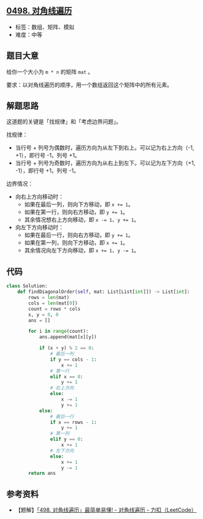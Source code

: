 ## [0498. 对角线遍历](https://leetcode-cn.com/problems/diagonal-traverse/)

- 标签：数组、矩阵、模拟
- 难度：中等

## 题目大意

给你一个大小为 `m * n` 的矩阵 `mat` 。

要求：以对角线遍历的顺序，用一个数组返回这个矩阵中的所有元素。

## 解题思路

这道题的关键是「找规律」和「考虑边界问题」。

找规律：

- 当行号 + 列号为偶数时，遍历方向为从左下到右上。可以记为右上方向（-1, +1），即行号 -1，列号 +1。
- 当行号 + 列号为奇数时，遍历方向为从右上到左下。可以记为左下方向（+1, -1），即行号 +1，列号 -1。

边界情况：

- 向右上方向移动时：
  - 如果在最后一列，则向下方移动，即 `x += 1`。
  - 如果在第一行，则向右方移动，即 `y += 1`。
  - 其余情况想右上方向移动，即 `x -= 1`、`y += 1`。
- 向左下方向移动时：
  - 如果在最后一行，则向右方移动，即 `y += 1`。
  - 如果在第一列，则向下方移动，即 `x += 1`。
  - 其余情况向左下方向移动，即 `x += 1`、`y -= 1`。

## 代码

```Python
class Solution:
    def findDiagonalOrder(self, mat: List[List[int]]) -> List[int]:
        rows = len(mat)
        cols = len(mat[0])
        count = rows * cols
        x, y = 0, 0
        ans = []

        for i in range(count):
            ans.append(mat[x][y])

            if (x + y) % 2 == 0:
                # 最后一列
                if y == cols - 1:
                    x += 1
                # 第一行
                elif x == 0:
                    y += 1
                # 右上方向
                else:
                    x -= 1
                    y += 1
            else:
                # 最后一行
                if x == rows - 1:
                    y += 1
                # 第一列
                elif y == 0:
                    x += 1
                # 左下方向
                else:
                    x += 1
                    y -= 1
        return ans
```

## 参考资料

- 【题解】[「498. 对角线遍历」最简单易懂! - 对角线遍历 - 力扣（LeetCode）](https://leetcode-cn.com/problems/diagonal-traverse/solution/498-dui-jiao-xian-bian-li-zui-jian-dan-y-ibu3/)


